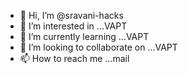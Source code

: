 - 👋 Hi, I’m @sravani-hacks
- 👀 I’m interested in ...VAPT
- 🌱 I’m currently learning ...VAPT
- 💞️ I’m looking to collaborate on ...VAPT
- 📫 How to reach me ...mail

<!---
sravani-hacks/sravani-hacks is a ✨ special ✨ repository because its `README.md` (this file) appears on your GitHub profile.
You can click the Preview link to take a look at your changes.
--->
